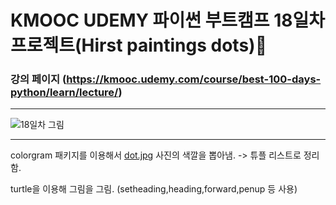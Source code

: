 # KMOOC UDEMY 파이썬 부트캠프 18일차 프로젝트(Hirst paintings dots)🎨

### 강의 페이지 (https://kmooc.udemy.com/course/best-100-days-python/learn/lecture/)

***

![18일차 그림](https://github.com/tember8003/Python_Practice/assets/104021663/29b5c5b6-4f53-41c9-9168-38b4aeb12736)


***

colorgram 패키지를 이용해서 [dot.jpg](https://github.com/tember8003/Python_Practice/blob/main/Turtle-18day/dot.jpg) 사진의 색깔을 뽑아냄. -> 튜플 리스트로 정리함.

turtle을 이용해 그림을 그림. (setheading,heading,forward,penup 등 사용)
